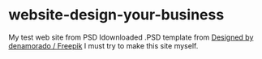# website-design-your-business
My test web site from PSD
Idownloaded .PSD template from <a href="http://www.freepik.com">Designed by denamorado / Freepik</a>
I must try to make this site myself.
